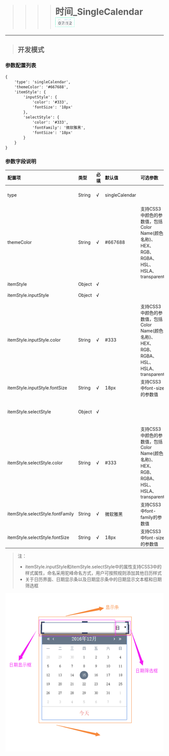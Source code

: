 > > > > # 时间\_SingleCalendar ![](/assets/Clock.png)

---

> ## 开发模式

### 参数配置列表

```
{
    'type': 'singleCalendar',
    'themeColor': '#667688',
    'itemStyle': {
        'inputStyle': {
            'color': '#333',
            'fontSize': '18px'
        },
        'selectStyle': {
            'color': '#333',
            'fontFamily': '微软雅黑',
            'fontSize': '18px'
        }
    }
}
```

### 参数字段说明

| 配置项 | 类型 | 必填 | 默认值 | 可选参数 | 功能/备注 |
| :--- | :--- | :--- | :--- | :--- | :--- |
| type | String | √ | singleCalendar |  | 控件类型——singleCalendar时间，不可修改 |
| themeColor | String | √ | \#667688 | 支持CSS3中颜色的参数值，包括Color Name\(颜色名称\)、HEX、RGB、RGBA、HSL、HSLA、transparent | 日历界面的主体颜色 |
| itemStyle | Object | √ |  |  | 显示条的样式 |
| itemStyle.inputStyle | Object | √ |  |  | 显示条中日期显示框的样式 |
| itemStyle.inputStyle.color | String | √ | \#333 | 支持CSS3中颜色的参数值，包括Color Name\(颜色名称\)、HEX、RGB、RGBA、HSL、HSLA、transparent | 显示条中日期显示框文本颜色 |
| itemStyle.inputStyle.fontSize | String | √ | 18px | 支持CSS3中font-size的参数值 | 显示条中日期显示框文本大小 |
| itemStyle.selectStyle | Object | √ |  |  | 显示条中日期筛选框（年、月、日的切换）的样式 |
| itemStyle.selectStyle.color | String | √ | \#333 | 支持CSS3中颜色的参数值，包括Color Name\(颜色名称\)、HEX、RGB、RGBA、HSL、HSLA、transparent | 显示条中日期筛选框文本颜色 |
| itemStyle.selectStyle.fontFamily | String | √ | 微软雅黑 | 支持CSS3中font-family的参数值 | 显示条中日期筛选框文本样式 |
| itemStyle.selectStyle.fontSize | String | √ | 18px | 支持CSS3中font-size的参数值 | 显示条中日期筛选框文本大小 |

> 注：
>
> * itemStyle.inputStyle和itemStyle.selectStyle中的属性支持CSS3中的样式属性，命名采用驼峰命名方式，用户可按照规则添加其他日历样式
> * 关于日历界面、日期显示条以及日期显示条中的日期显示文本框和日期筛选框


![](/assets/singleCalendar.png)




